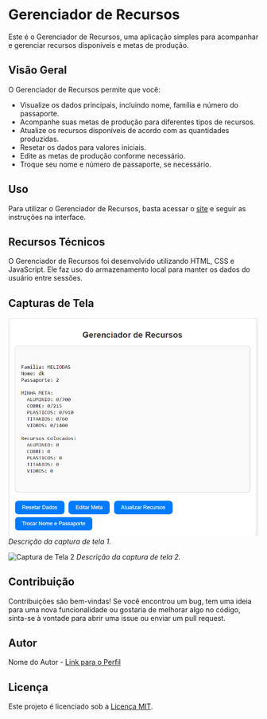 # Gerenciador de Recursos

Este é o Gerenciador de Recursos, uma aplicação simples para acompanhar e gerenciar recursos disponíveis e metas de produção.

## Visão Geral

O Gerenciador de Recursos permite que você:

- Visualize os dados principais, incluindo nome, família e número do passaporte.
- Acompanhe suas metas de produção para diferentes tipos de recursos.
- Atualize os recursos disponíveis de acordo com as quantidades produzidas.
- Resetar os dados para valores iniciais.
- Edite as metas de produção conforme necessário.
- Troque seu nome e número de passaporte, se necessário.

## Uso

Para utilizar o Gerenciador de Recursos, basta acessar o [site](link_para_o_seu_site) e seguir as instruções na interface.

## Recursos Técnicos

O Gerenciador de Recursos foi desenvolvido utilizando HTML, CSS e JavaScript. Ele faz uso do armazenamento local para manter os dados do usuário entre sessões.

## Capturas de Tela

![Captura de Tela 1](https://github.com/PullDK/FIvemESTOQUE/blob/main/img/captura_de_tela1.png)
*Descrição da captura de tela 1.*

![Captura de Tela 2](screenshot2.png)
*Descrição da captura de tela 2.*

## Contribuição

Contribuições são bem-vindas! Se você encontrou um bug, tem uma ideia para uma nova funcionalidade ou gostaria de melhorar algo no código, sinta-se à vontade para abrir uma issue ou enviar um pull request.

## Autor

Nome do Autor - [Link para o Perfil](https://github.com/PullDK)

## Licença

Este projeto é licenciado sob a [Licença MIT](LICENSE).
